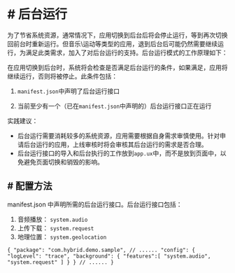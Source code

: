 <!-- 源地址: https://iot.mi.com/vela/quickapp/zh/guide/framework/other/background-running.html -->

# # 后台运行

为了节省系统资源，通常情况下，应用切换到后台后将会停止运行，等到再次切换回前台时重新运行。但音乐\运动等类型的应用，退到后台后可能仍然需要继续运行，为满足此类需求，加入了对后台运行的支持。后台运行模式的工作原理如下：

在应用切换到后台时，系统将会检查是否满足后台运行的条件，如果满足，应用将继续运行，否则将被停止。此条件包括：

  1. `manifest.json`中声明了后台运行接口

  2. 当前至少有一个（已在`manifest.json`中声明的）后台运行接口正在运行

实践建议：

  * 后台运行需要消耗较多的系统资源，应用需要根据自身需求审慎使用。针对申请后台运行的应用，上线审核时将会审核其后台运行的需求是否合理。
  * 后台运行接口的导入和后台执行的工作放到`app.ux`中，而不是放到页面中，以免避免页面切换和销毁的影响。

## # 配置方法

manifest.json 中声明所需的后台运行接口。后台运行接口包括：

  1. 音频播放： `system.audio`
  2. 上传下载： `system.request`
  3. 地理位置： `system.geolocation`

``` { "package": "com.hybrid.demo.sample", // ...... "config": { "logLevel": "trace", "background": { "features":[ "system.audio", "system.request" ] } } // ...... } ```
